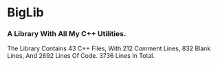 # BigLib
### A Library With All My C++ Utilities.
The Library Contains 43 C++ Files, With 212 Comment Lines, 832 Blank Lines, And  2692 Lines Of Code. 3736 Lines In Total.
